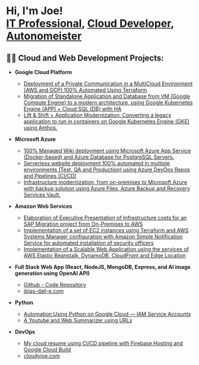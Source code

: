 <h1>Hi, I'm Joe! <br/><a href="https://github.com/joblas">IT Professional</a>, <a href="https://medium.com/@joeblas">Cloud Developer</a>, <a href="https://www.linkedin.com/in/joseph-blas/">Autonomeister</a></h1>

<h2>👨‍💻 Cloud and Web Development Projects:</h2>

- <b>Google Cloud Platform</b>
  - [Deployment of a Private Communication in a MultiCloud Environment (AWS and GCP) 100% Automated Using Terraform](https://medium.com/@joeblas/deployment-of-a-private-communication-in-a-multicloud-environment-aws-and-gcp-100-automated-e9594d7f9615)
  -  [Migration of Standalone Application and Database from VM (Google Compute Engine) to a modern architecture, using Google Kubernetes Engine (APP) + Cloud SQL (DB) with HA](https://medium.com/@joeblas/migration-of-standalone-application-and-database-from-vm-google-compute-engine-to-a-modern-3ffc84cc6a0b)
  -  [Lift & Shift + Application Modernization: Converting a legacy application to run in containers on Google Kubernetes Engine (GKE) using Anthos.](https://medium.com/@joeblas/lift-shift-application-modernization-converting-a-legacy-application-to-run-in-containers-on-76cdcecbefaa)
 
- <b>Microsoft Azure</b>
  - [100% Managed Wiki deployment using Microsoft Azure App Service (Docker-based) and Azure Database for PostgreSQL Servers.](https://medium.com/@joeblas/100-managed-wiki-deployment-using-microsoft-azure-app-service-docker-based-and-azure-database-b194180a4028)
  -  [Serverless website deployment 100% automated in multiple environments (Test, QA and Production) using Azure DevOps Repos and Pipelines (CI/CD)](https://medium.com/@joeblas/serverless-website-deployment-100-automated-in-multiple-environments-test-qa-and-production-f92968c5d7c8)
  - [Infrastructure modernization, from on-premises to Microsoft Azure with backup solution using Azure Files, Azure Backup and Recovery Services Vault.](https://medium.com/@joeblas/infrastructure-modernization-from-on-premises-to-microsoft-azure-with-backup-solution-using-azure-6f511414103)
 
- <b>Amazon Web Services</b>
  - [Elaboration of Executive Presentation of Infrastructure costs for an SAP Migration project from On-Premises to AWS](https://medium.com/@joeblas/elaboration-of-executive-presentation-of-infrastructure-costs-for-an-sap-migration-project-from-4ddf18abdf4d)
  -  [Implementation of a set of EC2 instances using Terraform and AWS Systems Manager configuration with Amazon Simple Notification Service for automated installation of security officers](https://medium.com/@joeblas/implementation-of-a-set-of-ec2-instances-using-terraform-and-aws-systems-manager-configuration-with-add6f2133c21)
  - [Implementation of a Scalable Web Application using the services of AWS Elastic Beanstalk, DynamoDB, CloudFront and Edge Location](https://medium.com/@joeblas/implementation-of-a-scalable-web-application-using-the-services-of-aws-elastic-beanstalk-dynamodb-2b6bd667c039)


- <b>Full Stack Web App (React, NodeJS, MongoDB, Express, and AI image generation using OpenAI API)</b>
  - [Github - Code Repository](https://github.com/joblas/dall-e)  
  - [jblas-dall-e.com](https://github.com/joblas/dall-e/)

- <b>Python</b>
   -  [Automation Using Python on Google Cloud — IAM Service Accounts](https://medium.com/@joeblas/automation-using-python-on-google-cloud-iam-service-accounts-4d70a1004a4c)
   -  [A Youtube and Web Summarizer using URLs](https://github.com/joblas/flask_summarizer)

- <b>DevOps</b>
   -  [My cloud resume using CI/CD pipeline with Firebase Hosting and Google Cloud Build](https://github.com/joblas/cloud_resume)
   -  [cloudyjoe.com](https://cloudyjoe.com/)
<!--
**joshmadakor1/joshmadakor1** is a ✨ _special_ ✨ repository because its `README.md` (this file) appears on your GitHub profile.

Here are some ideas to get you started:

- 🔭 I’m currently working on ...
- 🌱 I’m currently learning ...
- 👯 I’m looking to collaborate on ...
- 🤔 I’m looking for help with ...
- 💬 Ask me about ...
- 📫 How to reach me: ...
- 😄 Pronouns: ...
- ⚡ Fun fact: ...
-->
